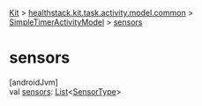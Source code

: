 
[Kit](../../../kit.html) > [healthstack.kit.task.activity.model.common](../index.html) > [SimpleTimerActivityModel](index.html) > [sensors](sensors.html)



# sensors



[androidJvm]\
val [sensors](sensors.html): [List](https://kotlinlang.org/api/latest/jvm/stdlib/kotlin.collections/-list/index.html)&lt;[SensorType](../../healthstack.kit.sensor/-sensor-type/index.html)&gt;




